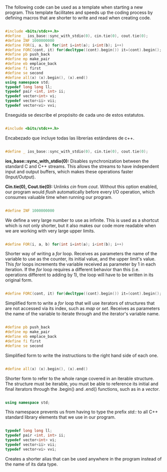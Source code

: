 The following code can be used as a template when starting a new program. This template facilitates and speeds up the coding process by defining macros that are shorter to write and read when creating code.

```cpp

#include <bits/stdc++.h>
#define _ ios_base::sync_with_stdio(0), cin.tie(0), cout.tie(0);
#define INF 1000000000
#define FOR(i, a, b) for(int i=int(a); i<int(b); i++)
#define FORC(cont, it) for(decltype((cont).begin()) it=(cont).begin(); it!=(cont).end(); it++)
#define pb push_back
#define mp make_pair
#define eb emplace_back
#define fi first
#define se second
#define all(x) (x).begin(), (x).end()
using namespace std;
typedef long long ll;
typedef pair <int, int> ii;
typedef vector<int> vi;
typedef vector<ii> vii;
typedef vector<vi> vvi; 
```

Enseguida se describe el propósito de cada uno de estos estatutos.

```cpp

#include <bits/stdc++.h>
```

Encabezado que incluye todas las librerías estándares de c++.

```cpp

#define _ ios_base::sync_with_stdio(0), cin.tie(0), cout.tie(0);
```

**ios_base::sync_with_stdio(0):** Disables synchronization between the standard C and C++ streams. This allows the streams to have independent input and output buffers, which makes these operations faster (Input/Output).

**Cin.tie(0), Cout.tie(0):** Unlinks _cin_ from _cout_. Without this option enabled, our program would _flush_ automatically before every I/O operation, which consumes valuable time when running our program.

```cpp

#define INF 1000000000
```

We define a very large number to use as infinite. This is used as a shortcut which is not only shorter, but it also makes our code more readable when we are working with very large upper limits.

```cpp

#define FOR(i, a, b) for(int i=int(a); i<int(b); i++)
```

Shorter way of writing a _for_ loop. Receives as parameters the name of the variable to use as the counter, its initial value, and the upper limit's value. This _for_ loops increments the variable received as parameter by 1 in each iteration. If the _for_ loop requires a different behavior than this (i.e. operations different to adding by 1), the loop will have to be written in its original form.

```cpp

#define FORC(cont, it) for(decltype((cont).begin()) it=(cont).begin(); it!=(cont).end(); it++)
```
Simplified form to write a _for_ loop that will use iterators of structures that are not accessed via its index, such as _map_ or _set_. Receives as parameters the name of the variable to iterate through and the iterator's variable name.

```cpp

#define pb push_back
#define mp make_pair
#define eb emplace_back
#define fi first
#define se second
```
Simplified form to write the instructions to the right hand side of each one.

```cpp

#define all(x) (x).begin(), (x).end()
```

Shorter form to refer to the whole range covered in an iterable structure. The structure must be iterable, you must be able to reference its initial and final iterators through the .begin() and .end() functions, such as in a _vector_.

```cpp

using namespace std;
```

This namespace prevents us from having to type the prefix _std::_ to all C++ standard library elements that we use in our program.

```cpp

typedef long long ll;
typedef pair <int, int> ii;
typedef vector<int> vi;
typedef vector<ii> vii;
typedef vector<vi> vvi;
```
Creates a shorter alias that can be used anywhere in the program instead of the name of its data type.
